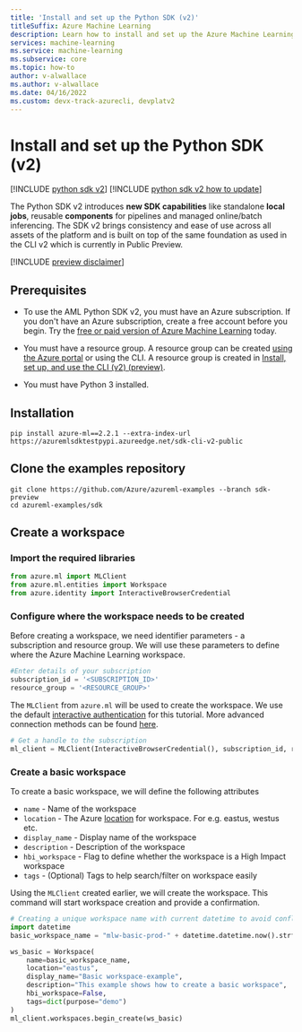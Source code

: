 ```yaml
---
title: 'Install and set up the Python SDK (v2)'
titleSuffix: Azure Machine Learning
description: Learn how to install and set up the Azure Machine Learning Python SDK v2 
services: machine-learning
ms.service: machine-learning
ms.subservice: core
ms.topic: how-to
author: v-alwallace
ms.author: v-alwallace
ms.date: 04/16/2022
ms.custom: devx-track-azurecli, devplatv2
---
```


# Install and set up the Python SDK (v2)

[!INCLUDE [python sdk v2](../../includes/machine-learning-python-sdk-v2.md)]
[!INCLUDE [python sdk v2 how to update](../../includes/machine-learning-python-sdk-v2-update-note.md)]

 The Python SDK v2 introduces **new SDK capabilities** like standalone **local jobs**, reusable **components** for pipelines and managed online/batch inferencing. The SDK v2 brings consistency and ease of use across all assets of the platform and is built on top of the same foundation as used in the CLI v2 which is currently in Public Preview.


[!INCLUDE [preview disclaimer](../../includes/machine-learning-preview-generic-disclaimer.md)]

## Prerequisites

* To use the AML Python SDK v2, you must have an Azure subscription. If you don't have an Azure subscription, create a free account before you begin. Try the [free or paid version of Azure Machine Learning](https://azure.microsoft.com/free/) today.

* You must have a resource group. A resource group can be created [using the Azure portal](../azure-resource-manager/management/manage-resource-groups-portal.md) or using the CLI. A resource group is created in [Install, set up, and use the CLI (v2) (preview)](how-to-configure-cli.md).

* You must have Python 3 installed. 

## Installation

```terminal
pip install azure-ml==2.2.1 --extra-index-url  https://azuremlsdktestpypi.azureedge.net/sdk-cli-v2-public
```
## Clone the examples repository

```terminal 
git clone https://github.com/Azure/azureml-examples --branch sdk-preview
cd azureml-examples/sdk
``` 

## Create a workspace

### Import the required libraries
```python 
from azure.ml import MLClient
from azure.ml.entities import Workspace
from azure.identity import InteractiveBrowserCredential
``` 
### Configure where the workspace needs to be created
Before creating a workspace, we need identifier parameters - a subscription and resource group. We will use these parameters to define where the Azure Machine Learning workspace.

```python
#Enter details of your subscription
subscription_id = '<SUBSCRIPTION_ID>'
resource_group = '<RESOURCE_GROUP>'
```
The `MLClient` from `azure.ml` will be used to create the workspace. We use the default [interactive authentication](https://docs.microsoft.com/en-us/python/api/azure-identity/azure.identity.interactivebrowsercredential?view=azure-python) for this tutorial. More advanced connection methods can be found [here](https://docs.microsoft.com/en-us/python/api/azure-identity/azure.identity?view=azure-python).

```python
# Get a handle to the subscription
ml_client = MLClient(InteractiveBrowserCredential(), subscription_id, resource_group)
```
### Create a basic workspace
To create a basic workspace, we will define the following attributes
- `name` - Name of the workspace
- `location` - The Azure [location](https://azure.microsoft.com/en-us/global-infrastructure/services/?products=machine-learning-service) for workspace. For e.g. eastus, westus etc.
- `display_name` - Display name of the workspace
- `description` - Description of the workspace
- `hbi_workspace` - Flag to define whether the workspace is a High Impact workspace
- `tags` - (Optional) Tags to help search/filter on workspace easily

Using the `MLClient` created earlier, we will create the workspace. This command will start workspace creation and provide a confirmation.

```python
# Creating a unique workspace name with current datetime to avoid conflicts
import datetime
basic_workspace_name = "mlw-basic-prod-" + datetime.datetime.now().strftime("%Y%m%d%H%M")

ws_basic = Workspace(
    name=basic_workspace_name,
    location="eastus",
    display_name="Basic workspace-example",
    description="This example shows how to create a basic workspace",
    hbi_workspace=False,
    tags=dict(purpose="demo")
)
ml_client.workspaces.begin_create(ws_basic)
``` 